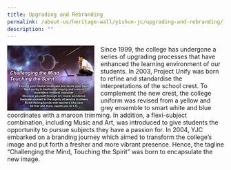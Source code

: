 ```yaml
---
title: Upgrading and Rebranding
permalink: /about-us/heritage-wall/yishun-jc/upgrading-and-rebranding/
description: ""
---
```

<img src="/images/yishunjc6.jpg" style="width:40%;margin-right:15px;" align = "left">

Since 1999, the college has undergone a series of upgrading processes that have enhanced the learning environment of our students. In 2003, Project Unify was born to refine and standardise the interpretations of the school crest. To complement the new crest, the college uniform was revised from a yellow and grey ensemble to smart white and blue coordinates with a maroon trimming. In addition, a flexi-subject combination, including Music and Art, was introduced to give students the opportunity to pursue subjects they have a passion for. In 2004, YJC embarked on a branding journey which aimed to transform the college’s image and put forth a fresher and more vibrant presence. Hence, the tagline “Challenging the Mind, Touching the Spirit” was born to encapsulate the new image.